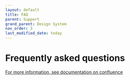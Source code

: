 ```yaml
---
layout: default
title: FAQ
parent: Support
grand_parent: Design System
nav_order: 3
last_modified_date: today
---
```


# Frequently asked questions

[For more information, see documentation on confluence]()

